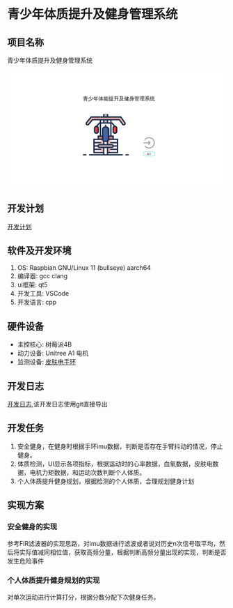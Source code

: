 # 青少年体质提升及健身管理系统

## 项目名称

青少年体质提升及健身管理系统

![软件图](2023-08-27-00-09-00.png)

## 开发计划

[开发计划](./Fitness-Equipment/planning.md)

## 软件及开发环境

1. OS: Raspbian GNU/Linux 11 (bullseye) aarch64
2. 编译器: gcc clang
3. ui框架: qt5
4. 开发工具: VSCode
5. 开发语言: cpp

## 硬件设备

- 主控核心: 树莓派4B
- 动力设备: Unitree A1 电机
- 监测设备: [皮肤电手环](https://sichiray-tech.yuque.com/dm0eyv/chanpin/tisx58x4wb8fuu75)

## 开发日志

[开发日志](./develop-log.txt),该开发日志使用git直接导出

## 开发任务

1. 安全健身，在健身时根据手环imu数据，判断是否存在手臂抖动的情况，停止健身。
2. 体质检测，UI显示各项指标，根据运动时的心率数据，血氧数据，皮肤电数据，电机力矩数据，和运动次数判断个人体质。
3. 个人体质提升健身规划，根据检测的个人体质，合理规划健身计划

## 实现方案

### 安全健身的实现

参考FIR滤波器的实现思路，对imu数据进行滤波或者说对历史n次信号取平均，然后将实际值减同相位值，获取高频分量，根据判断高频分量出现的实现，判断是否发生危险事件

### 个人体质提升健身规划的实现

对单次运动进行计算打分，根据分数分配下次健身任务。
